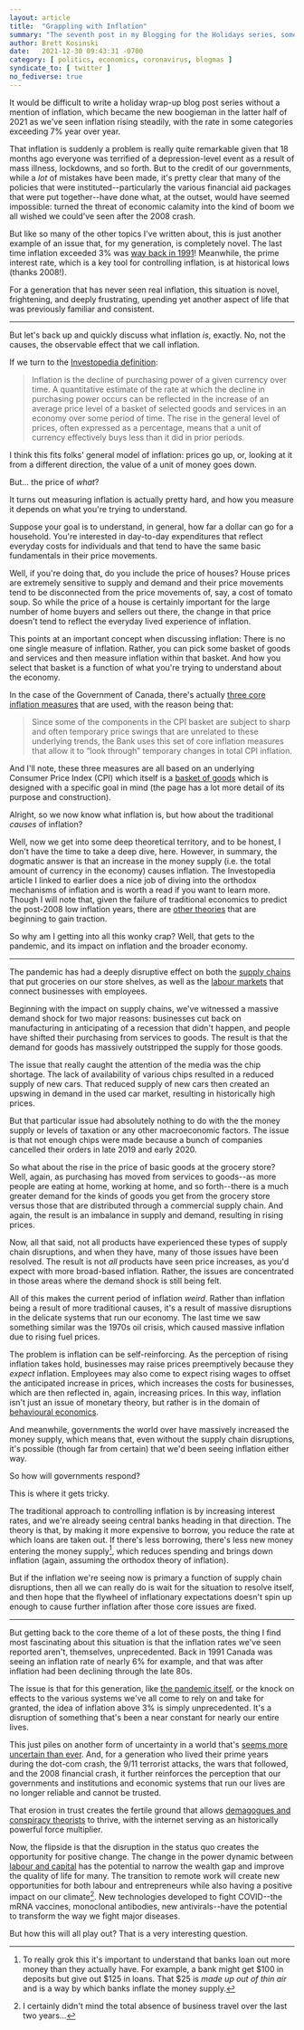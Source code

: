 ```yaml
---
layout: article
title:  "Grappling with Inflation"
summary: "The seventh post in my Blogging for the Holidays series, some ramblings about inflation."
author: Brett Kosinski
date:   2021-12-30 09:43:31 -0700
category: [ politics, economics, coronavirus, blogmas ]
syndicate_to: [ twitter ]
no_fediverse: true
---
```


It would be difficult to write a holiday wrap-up blog post series without a mention of inflation, which became the new boogieman in the latter half of 2021 as we've seen inflation rising steadily, with the rate in some categories exceeding 7% year over year.

That inflation is suddenly a problem is really quite remarkable given that 18 months ago everyone was terrified of a depression-level event as a result of mass illness, lockdowns, and so forth.  But to the credit of our governments, while a *lot* of mistakes have been made, it's pretty clear that many of the policies that were instituted--particularly the various financial aid packages that were put together--have done what, at the outset, would have seemed impossible:  turned the threat of economic calamity into the kind of boom we all wished we could've seen after the 2008 crash.

But like so many of the other topics I've written about, this is just another example of an issue that, for my generation, is completely novel.  The last time inflation exceeded 3% was [way back in 1991](https://www.rateinflation.com/inflation-rate/canada-historical-inflation-rate/)!  Meanwhile, the prime interest rate, which is a key tool for controlling inflation, is at historical lows (thanks 2008!).

For a generation that has never seen real inflation, this situation is novel, frightening, and deeply frustrating, upending yet another aspect of life that was previously familiar and consistent.

<!-- more -->

----

But let's back up and quickly discuss what inflation *is*, exactly.  No, not the causes, the observable effect that we call inflation.

If we turn to the [Investopedia definition](https://www.investopedia.com/terms/i/inflation.asp):

> Inflation is the decline of purchasing power of a given currency over time. A quantitative estimate of the rate at which the decline in purchasing power occurs can be reflected in the increase of an average price level of a basket of selected goods and services in an economy over some period of time. The rise in the general level of prices, often expressed as a percentage, means that a unit of currency effectively buys less than it did in prior periods. 

I think this fits folks' general model of inflation: prices go up, or, looking at it from a different direction, the value of a unit of money goes down.

But... the price of *what*?

It turns out measuring inflation is actually pretty hard, and how you measure it depends on what you're trying to understand.

Suppose your goal is to understand, in general, how far a dollar can go for a household.  You're interested in day-to-day expenditures that reflect everyday costs for individuals and that tend to have the same basic fundamentals in their price movements.

Well, if you're doing that, do you include the price of houses?  House prices are extremely sensitive to supply and demand and their price movements tend to be disconnected from the price movements of, say, a cost of tomato soup.  So while the price of a house is certainly important for the large number of home buyers and sellers out there, the change in that price doesn't tend to reflect the everyday lived experience of inflation.

This points at an important concept when discussing inflation:  There is no one single measure of inflation.  Rather, you can pick some basket of goods and services and then measure inflation within that basket.  And how you select that basket is a function of what you're trying to understand about the economy.

In the case of the Government of Canada, there's actually [three core inflation measures](https://www.statcan.gc.ca/en/statistical-programs/document/2301_D63_T9_V2) that are used, with the reason being that:

> Since some of the components in the CPI basket are subject to sharp and often temporary price swings that are unrelated to these underlying trends, the Bank uses this set of core inflation measures that allow it to “look through” temporary changes in total CPI inflation.

And I'll note, these three measures are all based on an underlying Consumer Price Index (CPI) which itself is a [basket of goods](https://www23.statcan.gc.ca/imdb/p2SV.pl?Function=getSurvey&SDDS=2301&Item_Id=1565) which is designed with a specific goal in mind (the page has a lot more detail of its purpose and construction).

Alright, so we now know what inflation is, but how about the traditional *causes* of inflation?

Well, now we get into some deep theoretical territory, and to be honest, I don't have the time to take a deep dive, here.  However, in summary, the dogmatic answer is that an increase in the money supply (i.e. the total amount of currency in the economy) causes inflation.  The Investopedia article I linked to earlier does a nice job of diving into the orthodox mechanisms of inflation and is worth a read if you want to learn more.  Though I will note that, given the failure of traditional economics to predict the post-2008 low inflation years, there are [other theories](https://en.wikipedia.org/wiki/Modern_Monetary_Theory) that are beginning to gain traction.

So why am I getting into all this wonky crap?  Well, that gets to the pandemic, and its impact on inflation and the broader economy.

----

The pandemic has had a deeply disruptive effect on both the [supply chains](2021-12-26-grappling-with-supply-chains.md) that put groceries on our store shelves, as well as the [labour markets](2021-12-27-grappling-with-labour-markets.md) that connect businesses with employees.

Beginning with the impact on supply chains, we've witnessed a massive demand shock for two major reasons: businesses cut back on manufacturing in anticipating of a recession that didn't happen, and people have shifted their purchasing from services to goods.  The result is that the demand for goods has massively outstripped the supply for those goods.

The issue that really caught the attention of the media was the chip shortage.  The lack of availability of various chips resulted in a reduced supply of new cars.  That reduced supply of new cars then created an upswing in demand in the used car market, resulting in historically high prices.

But that particular issue had absolutely nothing to do with the the money supply or levels of taxation or any other macroeconomic factors.  The issue is that not enough chips were made because a bunch of companies cancelled their orders in late 2019 and early 2020.

So what about the rise in the price of basic goods at the grocery store?  Well, again, as purchasing has moved from services to goods--as more people are eating at home, working at home, and so forth--there is a much greater demand for the kinds of goods you get from the grocery store versus those that are distributed through a commercial supply chain.  And again, the result is an imbalance in supply and demand, resulting in rising prices.

Now, all that said, not all products have experienced these types of supply chain disruptions, and when they have, many of those issues have been resolved.  The result is not *all* products have seen price increases, as you'd expect with more broad-based inflation.  Rather, the issues are concentrated in those areas where the demand shock is still being felt.

All of this makes the current period of inflation *weird*.  Rather than inflation being a result of more traditional causes, it's a result of massive disruptions in the delicate systems that run our economy.  The last time we saw something similar was the 1970s oil crisis, which caused massive inflation due to rising fuel prices.

The problem is inflation can be self-reinforcing.  As the perception of rising inflation takes hold, businesses may raise prices preemptively because they *expect* inflation.  Employees may also come to expect rising wages to offset the anticipated increase in prices, which increases the costs for businesses, which are then reflected in, again, increasing prices.  In this way, inflation isn't just an  issue of monetary theory, but rather is in the domain of [behavioural economics](https://en.wikipedia.org/wiki/Behavioral_economics).

And meanwhile, governments the world over have massively increased the money supply, which means that, even without the supply chain disruptions, it's possible (though far from certain) that we'd been seeing inflation either way.

So how will governments respond?

This is where it gets tricky.

The traditional approach to controlling inflation is by increasing interest rates, and we're already seeing central banks heading in that direction.  The theory is that, by making it more expensive to borrow, you reduce the rate at which loans are taken out.  If there's less borrowing, there's less new money entering the money supply[^1], which reduces spending and brings down inflation (again, assuming the orthodox theory of inflation).

But if the inflation we're seeing now is primary a function of supply chain disruptions, then all we can really do is wait for the situation to resolve itself, and then hope that the flywheel of inflationary expectations doesn't spin up enough to cause further inflation after those core issues are fixed.

----

But getting back to the core theme of a lot of these posts, the thing I find most fascinating about this situation is that the inflation rates we've seen reported aren't, themselves, unprecedented.  Back in 1991 Canada was seeing an inflation rate of nearly 6% for example, and that was after inflation had been declining through the late 80s.

The issue is that for this generation, like [the pandemic itself](2021-12-19-grappling-with-viruses.md), or the knock on effects to the various systems we've all come to rely on and take for granted, the idea of inflation above 3% is simply unprecedented.  It's a disruption of something that's been a near constant for nearly our entire lives.

This just piles on another form of uncertainty in a world that's [seems more uncertain than ever](2021-12-20-grappling-with-statistics.md).  And, for a generation who lived their prime years during the dot-com crash, the 9/11 terrorist attacks, the wars that followed, and the 2008 financial crash, it further reinforces the perception that our governments and institutions and economic systems that run our lives are no longer reliable and cannot be trusted.

That erosion in trust creates the fertile ground that allows [demagogues and conspiracy theorists](2021-12-24-grappling-with-misinformation.md) to thrive, with the internet serving as an historically powerful force multiplier.

Now, the flipside is that the disruption in the status quo creates the opportunity for positive change.  The change in the power dynamic between [labour and capital](2021-12-27-grappling-with-labour-markets.md) has the potential to narrow the wealth gap and improve the quality of life for many.  The transition to remote work will create new opportunities for both labour and entrepreneurs while also having a positive impact on our climate[^2].  New technologies developed to fight COVID--the mRNA vaccines, monoclonal antibodies, new antivirals--have the potential to transform the way we fight major diseases.

But how this will all play out?  That is a very interesting question.

[^1]: To really grok this it's important to understand that banks loan out more money than they actually have.  For example, a bank might get $100 in deposits but give out $125 in loans.  That $25 is *made up out of thin air* and is a way by which banks inflate the money supply.
[^2]: I certainly didn't mind the total absence of business travel over the last two years...
